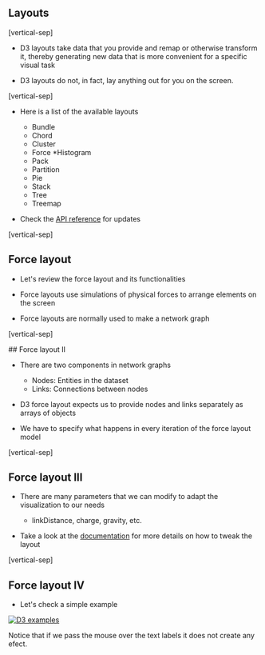 ## Layouts

[vertical-sep]

* D3 layouts take data that you provide and remap or otherwise transform it, thereby generating new data that is more convenient for a specific visual task

* D3 layouts do not, in fact, lay anything out for you on the screen.

[vertical-sep]

* Here is a list of the available layouts
    * Bundle
    * Chord
    * Cluster
    * Force
    *Histogram
    * Pack
    * Partition
    * Pie
    * Stack
    * Tree
    * Treemap

* Check the [API reference](https://github.com/mbostock/d3/wiki/Layouts) for updates

[vertical-sep]

## Force layout

* Let's review the force layout and its functionalities

* Force layouts use simulations of physical forces to arrange elements on the screen

* Force layouts are normally used to make a network graph

[vertical-sep]

## Force layout II

* There are two components in network graphs
    * Nodes: Entities in the dataset
    * Links: Connections between nodes

* D3 force layout expects us to provide nodes and links separately as arrays of objects

* We have to specify what happens in every iteration of the force layout model

[vertical-sep]

## Force layout III

* There are many parameters that we can modify to adapt the visualization to our needs
    * linkDistance, charge, gravity, etc.

* Take a look at the [documentation](https://github.com/mbostock/d3/wiki/Force-Layout) for more details on how to tweak the layout

[vertical-sep]

## Force layout IV

* Let's check a simple example

<a target="_blank" href="http://blockbuilder.org/jjelosua/93dd38fba6098391c37b">
    <img alt="D3 examples" class="img_70" data-src="images/example24.jpg"></img>
</a>

Notice that if we pass the mouse over the text labels it does not create any efect.
<!-- .element: class="sm_note_med" -->